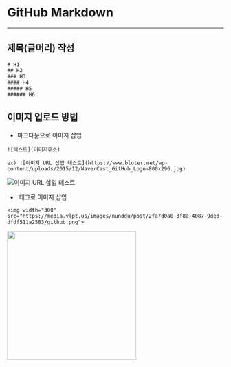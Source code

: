 # GitHub Markdown
---

## 제목(글머리) 작성

```
# H1
## H2
### H3
#### H4
##### H5
###### H6
```


## 이미지 업로드 방법

- 마크다운으로 이미지 삽입
```
![텍스트](이미지주소)

ex) ![이미지 URL 삽입 테스트](https://www.bloter.net/wp-content/uploads/2015/12/NaverCast_GitHub_Logo-800x296.jpg)
```
![이미지 URL 삽입 테스트](https://www.bloter.net/wp-content/uploads/2015/12/NaverCast_GitHub_Logo-800x296.jpg)

- <img> 태그로 이미지 삽입
```
<img width="300" src="https://media.vlpt.us/images/nunddu/post/2fa7d0a0-3f8a-4087-9ded-dfdf511a2583/github.png">
```
<img width="300" src="https://media.vlpt.us/images/nunddu/post/2fa7d0a0-3f8a-4087-9ded-dfdf511a2583/github.png">
